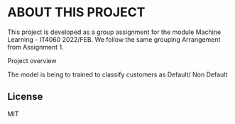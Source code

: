 # ABOUT THIS PROJECT

This project is developed as a group assignment for the module Machine Learning - IT4060 2022/FEB. 
We follow the same grouping Arrangement from Assignment 1.

Project overview

The model is being to trained to classify customers as Default/ Non Default


## License

MIT
